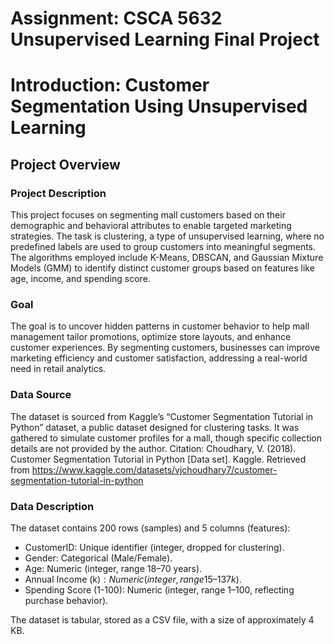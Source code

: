 # Assignment: CSCA 5632 Unsupervised Learning Final Project

# Introduction: Customer Segmentation Using Unsupervised Learning

## Project Overview

### Project Description
This project focuses on segmenting mall customers based on their demographic and behavioral attributes to enable targeted marketing strategies. The task is clustering, a type of unsupervised learning, where no predefined labels are used to group customers into meaningful segments. The algorithms employed include K-Means, DBSCAN, and Gaussian Mixture Models (GMM) to identify distinct customer groups based on features like age, income, and spending score.

### Goal
The goal is to uncover hidden patterns in customer behavior to help mall management tailor promotions, optimize store layouts, and enhance customer experiences. By segmenting customers, businesses can improve marketing efficiency and customer satisfaction, addressing a real-world need in retail analytics.

### Data Source
The dataset is sourced from Kaggle’s “Customer Segmentation Tutorial in Python” dataset, a public dataset designed for clustering tasks. It was gathered to simulate customer profiles for a mall, though specific collection details are not provided by the author.
Citation: Choudhary, V. (2018). Customer Segmentation Tutorial in Python [Data set]. Kaggle. Retrieved from https://www.kaggle.com/datasets/vjchoudhary7/customer-segmentation-tutorial-in-python

### Data Description
The dataset contains 200 rows (samples) and 5 columns (features):


* CustomerID: Unique identifier (integer, dropped for clustering).
* Gender: Categorical (Male/Female).
* Age: Numeric (integer, range 18–70 years).
* Annual Income (k$): Numeric (integer, range 15–137 k$).
* Spending Score (1-100): Numeric (integer, range 1–100, reflecting purchase behavior).

The dataset is tabular, stored as a CSV file, with a size of approximately 4 KB.
